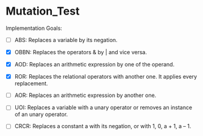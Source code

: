 # Mutation_Test
Implementation Goals:

- [ ] ABS: Replaces a variable by its negation.

- [x] OBBN: Replaces the operators & by | and vice versa.

- [x] AOD: Replaces an arithmetic expression by one of the operand. 

- [x] ROR: Replaces the relational operators with another one. It applies every replacement. 

- [ ] AOR: Replaces an arithmetic expression by another one.

- [ ] UOI: Replaces a variable with a unary operator or removes an instance of an unary operator.

- [ ] CRCR: Replaces a constant a with its negation, or with 1, 0, a + 1, a – 1.
